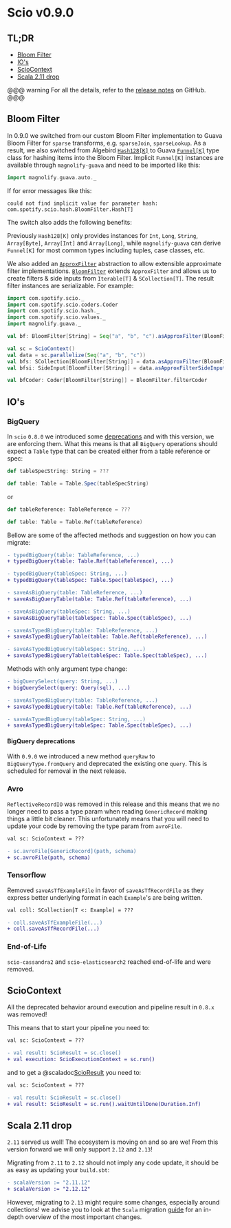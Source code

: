 # Scio v0.9.0

## TL;DR

* [Bloom Filter](#bloom-filter)
* [IO's](#ios)
* [ScioContext](#sciocontext)
* [Scala 2.11 drop](#scala-2-11-drop)

@@@ warning
For all the details, refer to the [release notes](https://github.com/spotify/scio/releases/tag/v0.9.0) on GitHub.
@@@

## Bloom Filter

In 0.9.0 we switched from our custom Bloom Filter implementation to Guava Bloom Filter for `sparse` transforms, e.g. `sparseJoin`, `sparseLookup`. As a result, we also switched from Algebird [`Hash128[K]`](http://twitter.github.io/algebird/api/#com.twitter.algebird.Hash128) to Guava [`Funnel[K]`](https://guava.dev/releases/snapshot-jre/api/docs/com/google/common/hash/Funnel.html) type class for hashing items into the Bloom Filter. Implicit `Funnel[K]` instances are available through `magnolify-guava` and need to be imported like this:

```scala
import magnolify.guava.auto._
```

If for error messages like this:

```
could not find implicit value for parameter hash: com.spotify.scio.hash.BloomFilter.Hash[T]
```

The switch also adds the following benefits:

Previously `Hash128[K]` only provides instances for `Int`, `Long`, `String`, `Array[Byte]`, `Array[Int]` and `Array[Long]`, while `magnolify-guava` can derive `Funnel[K]` for most common types including tuples, case classes, etc.

We also added an [`ApproxFilter`](https://spotify.github.io/scio/api/com/spotify/scio/hash/index.html) abstraction to allow extensible approximate filter implementations. [`BloomFilter`](https://spotify.github.io/scio/api/com/spotify/scio/hash/BloomFilter$.html) extends `ApproxFilter` and allows us to create filters & side inputs from `Iterable[T]` & `SCollection[T]`. The result filter instances are serializable. For example:

```scala
import com.spotify.scio._
import com.spotify.scio.coders.Coder
import com.spotify.scio.hash._
import com.spotify.scio.values._
import magnolify.guava._

val bf: BloomFilter[String] = Seq("a", "b", "c").asApproxFilter(BloomFilter)

val sc = ScioContext()
val data = sc.parallelize(Seq("a", "b", "c"))
val bfs: SCollection[BloomFilter[String]] = data.asApproxFilter(BloomFilter)
val bfsi: SideInput[BloomFilter[String]] = data.asApproxFilterSideInput(BloomFilter)

val bfCoder: Coder[BloomFilter[String]] = BloomFilter.filterCoder
```

## IO's

### BigQuery

In `scio` `0.8.0` we introduced some [deprecations](https://spotify.github.io/scio/migrations/v0.8.0-Migration-Guide.html#bigquery) and with this version, we are enforcing them. What this means is that all `BigQuery` operations should expect a `Table` type that can be created either from a table reference or spec:

```scala
def tableSpecString: String = ???

def table: Table = Table.Spec(tableSpecString)
```

or

```scala
def tableReference: TableReference = ???

def table: Table = Table.Ref(tableReference)
```

Bellow are some of the affected methods and suggestion on how you can migrate:

```diff
- typedBigQuery(table: TableReference, ...)
+ typedBigQuery(table: Table.Ref(tableReference), ...)

- typedBigQuery(tableSpec: String, ...)
+ typedBigQuery(tableSpec: Table.Spec(tableSpec), ...)

- saveAsBigQuery(table: TableReference, ...)
+ saveAsBigQueryTable(table: Table.Ref(tableReference), ...)

- saveAsBigQuery(tableSpec: String, ...)
+ saveAsBigQueryTable(tableSpec: Table.Spec(tableSpec), ...)

- saveAsTypedBigQuery(table: TableReference, ...)
+ saveAsTypedBigQueryTable(table: Table.Ref(tableReference), ...)

- saveAsTypedBigQuery(tableSpec: String, ...)
+ saveAsTypedBigQueryTable(tableSpec: Table.Spec(tableSpec), ...)
```

Methods with only argument type change:

```diff
- bigQuerySelect(query: String, ...)
+ bigQuerySelect(query: Query(sql), ...)

- saveAsTypedBigQuery(table: TableReference, ...)
+ saveAsTypedBigQuery(table: Table.Ref(tableReference), ...)

- saveAsTypedBigQuery(tableSpec: String, ...)
+ saveAsTypedBigQuery(tableSpec: Table.Spec(tableSpec), ...)
```

#### BigQuery deprecations

With `0.9.0` we introduced a new method `queryRaw` to `BigQueryType.fromQuery` and deprecated the existing one `query`. This is scheduled for removal in the next release.

### Avro

`ReflectiveRecordIO` was removed in this release and this means that we no longer need to pass a type param when reading `GenericRecord` making things a little bit cleaner. This unfortunately means that you will need to update your code by removing the type param from `avroFile`.

```diff
val sc: ScioContext = ???

- sc.avroFile[GenericRecord](path, schema)
+ sc.avroFile(path, schema)
```

### Tensorflow

Removed `saveAsTfExampleFile` in favor of `saveAsTfRecordFile` as they express better underlying format in each `Example`'s are being written.

```diff
val coll: SCollection[T <: Example] = ???

- coll.saveAsTfExampleFile(...)
+ coll.saveAsTfRecordFile(...)
```

### End-of-Life

`scio-cassandra2` and `scio-elasticsearch2` reached end-of-life and were removed.

## ScioContext

All the deprecated behavior around execution and pipeline result in `0.8.x` was removed!

This means that to start your pipeline you need to:

```diff
val sc: ScioContext = ???

- val result: ScioResult = sc.close()
+ val execution: ScioExecutionContext = sc.run()
```

and to get a @scaladoc[ScioResult](com.spotify.scio.ScioResult) you need to:

```diff
val sc: ScioContext = ???

- val result: ScioResult = sc.close()
+ val result: ScioResult = sc.run().waitUntilDone(Duration.Inf)
```

## Scala 2.11 drop

`2.11` served us well! The ecosystem is moving on and so are we! From this version forward we will only support `2.12` and `2.13`!

Migrating from `2.11` to `2.12` should not imply any code update, it should be as easy as updating your `build.sbt`:

```diff
- scalaVersion := "2.11.12"
+ scalaVersion := "2.12.12"
```

However, migrating to `2.13` might require some changes, especially around collections! we advise you to look at the `Scala` migration [guide](https://docs.scala-lang.org/overviews/core/collections-migration-213.html) for an in-depth overview of the most important changes.
